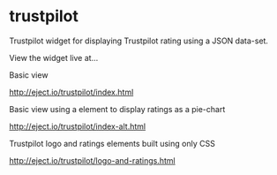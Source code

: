 trustpilot
==========
Trustpilot widget for displaying Trustpilot rating using a JSON data-set.

View the widget live at...


Basic view

http://eject.io/trustpilot/index.html


Basic view using a <canvas> element to display ratings as a pie-chart

http://eject.io/trustpilot/index-alt.html


Trustpilot logo and ratings elements built using only CSS

http://eject.io/trustpilot/logo-and-ratings.html
